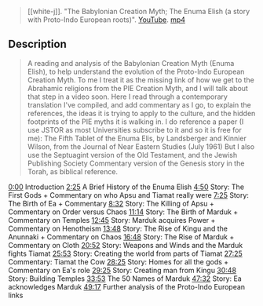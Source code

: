 > [[white-j]]. "The Babylonian Creation Myth; The Enuma Elish (a story with Proto-Indo European roots)". [YouTube](https://youtu.be/50WE_wzBoww). [mp4](white-j2021-babylonian.mp4)

## Description
> A reading and analysis of the Babylonian Creation Myth (Enuma Elish), to help understand the evolution of the Proto-Indo European Creation Myth. To me I treat it as the missing link of how we get to the Abrahamic religions from the PIE Creation Myth, and I will talk about that step in a video soon. Here I read through a contemporary translation I've compiled, and add commentary as I go, to explain the references, the ideas it is trying to apply to the culture, and the hidden footprints of the PIE myths it is walking in. I do reference a paper (I use JSTOR as most Universities subscribe to it and so it is free for me): The Fifth Tablet of the Enuma Elis, by Landsberger and Kinnier Wilson, from the Journal of Near Eastern Studies (July 1961) But I also use the Septuagint version of the Old Testament, and the Jewish Publishing Society Commentary version of the Genesis story in the Torah, as biblical reference. 

[0:00](https://www.youtube.com/watch?v=50WE_wzBoww&list=PLru2Z4KGjAVIOyMEKaYcgIUrdOBHhuoBe&index=8&t=0s) Introduction
[2:25](https://www.youtube.com/watch?v=50WE_wzBoww&list=PLru2Z4KGjAVIOyMEKaYcgIUrdOBHhuoBe&index=8&t=145s) A Brief History of the Enuma Elish
[4:50](https://www.youtube.com/watch?v=50WE_wzBoww&list=PLru2Z4KGjAVIOyMEKaYcgIUrdOBHhuoBe&index=8&t=290s) Story: The First Gods + Commentary on who Apsu and Tiamat really were
[7:25](https://www.youtube.com/watch?v=50WE_wzBoww&list=PLru2Z4KGjAVIOyMEKaYcgIUrdOBHhuoBe&index=8&t=445s) Story: The Birth of Ea + Commentary
[8:32](https://www.youtube.com/watch?v=50WE_wzBoww&list=PLru2Z4KGjAVIOyMEKaYcgIUrdOBHhuoBe&index=8&t=512s) Story: The Killing of Apsu + Commentary on Order versus Chaos
[11:14](https://www.youtube.com/watch?v=50WE_wzBoww&list=PLru2Z4KGjAVIOyMEKaYcgIUrdOBHhuoBe&index=8&t=674s) Story: The Birth of Marduk + Commentary on Temples
[12:45](https://www.youtube.com/watch?v=50WE_wzBoww&list=PLru2Z4KGjAVIOyMEKaYcgIUrdOBHhuoBe&index=8&t=765s) Story: Marduk acquires Power + Commentary on Henotheism
[13:48](https://www.youtube.com/watch?v=50WE_wzBoww&list=PLru2Z4KGjAVIOyMEKaYcgIUrdOBHhuoBe&index=8&t=828s) Story: The Rise of Kingu and the Anunnaki + Commentary on Chaos
[16:48](https://www.youtube.com/watch?v=50WE_wzBoww&list=PLru2Z4KGjAVIOyMEKaYcgIUrdOBHhuoBe&index=8&t=1008s) Story: The Rise of Marduk + Commentary on Cloth
[20:52](https://www.youtube.com/watch?v=50WE_wzBoww&list=PLru2Z4KGjAVIOyMEKaYcgIUrdOBHhuoBe&index=8&t=1252s) Story: Weapons and Winds and the Marduk fights Tiamat
[25:53](https://www.youtube.com/watch?v=50WE_wzBoww&list=PLru2Z4KGjAVIOyMEKaYcgIUrdOBHhuoBe&index=8&t=1553s) Story: Creating the world from parts of Tiamat 
[27:25](https://www.youtube.com/watch?v=50WE_wzBoww&list=PLru2Z4KGjAVIOyMEKaYcgIUrdOBHhuoBe&index=8&t=1645s) Commentary: Tiamat the Cow
[28:25](https://www.youtube.com/watch?v=50WE_wzBoww&list=PLru2Z4KGjAVIOyMEKaYcgIUrdOBHhuoBe&index=8&t=1705s) Story: Homes for all the gods + Commentary on Ea's role
[29:25](https://www.youtube.com/watch?v=50WE_wzBoww&list=PLru2Z4KGjAVIOyMEKaYcgIUrdOBHhuoBe&index=8&t=1765s) Story: Creating man from Kingu
[30:48](https://www.youtube.com/watch?v=50WE_wzBoww&list=PLru2Z4KGjAVIOyMEKaYcgIUrdOBHhuoBe&index=8&t=1848s) Story: Building Temples
[33:53](https://www.youtube.com/watch?v=50WE_wzBoww&list=PLru2Z4KGjAVIOyMEKaYcgIUrdOBHhuoBe&index=8&t=2033s) The 50 Names of Marduk
[47:32](https://www.youtube.com/watch?v=50WE_wzBoww&list=PLru2Z4KGjAVIOyMEKaYcgIUrdOBHhuoBe&index=8&t=2852s) Story: Ea acknowledges Marduk
[49:17](https://www.youtube.com/watch?v=50WE_wzBoww&list=PLru2Z4KGjAVIOyMEKaYcgIUrdOBHhuoBe&index=8&t=2957s) Further analysis of the Proto-Indo European links